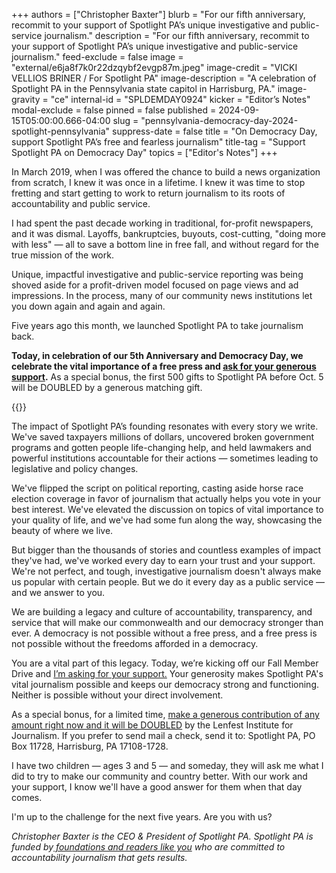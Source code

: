 +++
authors = ["Christopher Baxter"]
blurb = "For our fifth anniversary, recommit to your support of Spotlight PA’s unique investigative and public-service journalism."
description = "For our fifth anniversary, recommit to your support of Spotlight PA’s unique investigative and public-service journalism."
feed-exclude = false
image = "external/e6ja8f7k0r22dzqybf2evgp87m.jpeg"
image-credit = "VICKI VELLIOS BRINER / For Spotlight PA"
image-description = "A celebration of Spotlight PA in the Pennsylvania state capitol in Harrisburg, PA."
image-gravity = "ce"
internal-id = "SPLDEMDAY0924"
kicker = "Editor’s Notes"
modal-exclude = false
pinned = false
published = 2024-09-15T05:00:00.666-04:00
slug = "pennsylvania-democracy-day-2024-spotlight-pennsylvania"
suppress-date = false
title = "On Democracy Day, support Spotlight PA’s free and fearless journalism"
title-tag = "Support Spotlight PA on Democracy Day"
topics = ["Editor's Notes"]
+++

In March 2019, when I was offered the chance to build a news organization from scratch, I knew it was once in a lifetime. I knew it was time to stop fretting and start getting to work to return journalism to its roots of accountability and public service.

I had spent the past decade working in traditional, for-profit newspapers, and it was dismal. Layoffs, bankruptcies, buyouts, cost-cutting, &#34;doing more with less&#34; — all to save a bottom line in free fall, and without regard for the true mission of the work.

Unique, impactful investigative and public-service reporting was being shoved aside for a profit-driven model focused on page views and ad impressions. In the process, many of our community news institutions let you down again and again and again.

Five years ago this month, we launched Spotlight PA to take journalism back.

<strong>Today, in celebration of our 5th Anniversary and Democracy Day, we celebrate the vital importance of a free press and </strong><a href="https://spotlightpa.donorsupport.co/page/donate-onetime?utm_campaign=columns-by-eic"><strong>ask for your generous support</strong></a><strong>.</strong> As a special bonus, the first 500 gifts to Spotlight PA before Oct. 5 will be DOUBLED by a generous matching gift.

{{<fundraiseup id="XHEPNKWD">}}

The impact of Spotlight PA’s founding resonates with every story we write. We&#39;ve saved taxpayers millions of dollars, uncovered broken government programs and gotten people life-changing help, and held lawmakers and powerful institutions accountable for their actions — sometimes leading to legislative and policy changes.

We&#39;ve flipped the script on political reporting, casting aside horse race election coverage in favor of journalism that actually helps you vote in your best interest. We&#39;ve elevated the discussion on topics of vital importance to your quality of life, and we&#39;ve had some fun along the way, showcasing the beauty of where we live.

But bigger than the thousands of stories and countless examples of impact they&#39;ve had, we&#39;ve worked every day to earn your trust and your support. We&#39;re not perfect, and tough, investigative journalism doesn&#39;t always make us popular with certain people. But we do it every day as a public service — and we answer to you.

We are building a legacy and culture of accountability, transparency, and service that will make our commonwealth and our democracy stronger than ever. A democracy is not possible without a free press, and a free press is not possible without the freedoms afforded in a democracy.

You are a vital part of this legacy. Today, we’re kicking off our Fall Member Drive and <a href="https://spotlightpa.donorsupport.co/page/donate-onetime?utm_campaign=columns-by-eic">I’m asking for your support.</a> Your generosity makes Spotlight PA&#39;s vital journalism possible and keeps our democracy strong and functioning. Neither is possible without your direct involvement.

As a special bonus, for a limited time, <a href="https://spotlightpa.donorsupport.co/page/donate-onetime?utm_campaign=columns-by-eic">make a generous contribution of any amount right now and it will be DOUBLED</a> by the Lenfest Institute for Journalism. If you prefer to send mail a check, send it to: Spotlight PA, PO Box 11728, Harrisburg, PA 17108-1728.

I have two children — ages 3 and 5 — and someday, they will ask me what I did to try to make our community and country better. With our work and your support, I know we&#39;ll have a good answer for them when that day comes.

I&#39;m up to the challenge for the next five years. Are you with us?

<em>Christopher Baxter is the CEO &amp; President of Spotlight PA. Spotlight PA is funded by</em><a href="https://www.spotlightpa.org/support"><em> foundations and readers like you</em></a><em> who are committed to accountability journalism that gets results.</em>

